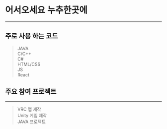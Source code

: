 # 어서오세요 누추한곳에
----------       
## __주로 사용 하는 코드__
> JAVA <br/>
> C/C++ <br/>
> C# <br/>
> HTML/CSS <br/>
> JS <br />
> React <br />

## __주요 참여 프로젝트__
----------
> VRC 맵 제작 <br/>
> Unity 게임 제작 <br/>
> JAVA 프로젝트
